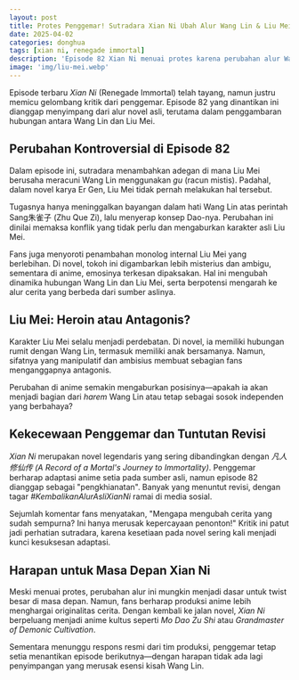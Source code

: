 ```yaml
---
layout: post
title: Protes Penggemar! Sutradara Xian Ni Ubah Alur Wang Lin & Liu Mei di Episode 82
date: 2025-04-02
categories: donghua
tags: [xian ni, renegade immortal]
description: 'Episode 82 Xian Ni menuai protes karena perubahan alur Wang Lin & Liu Mei. Simak kontroversi dan respons penggemar di sini!'
image: 'img/liu-mei.webp'
---
```


Episode terbaru *Xian Ni* (Renegade Immortal) telah tayang, namun justru memicu gelombang kritik dari penggemar. Episode 82 yang dinantikan ini dianggap menyimpang dari alur novel asli, terutama dalam penggambaran hubungan antara Wang Lin dan Liu Mei.  

## Perubahan Kontroversial di Episode 82 
Dalam episode ini, sutradara menambahkan adegan di mana Liu Mei berusaha meracuni Wang Lin menggunakan *gu* (racun mistis). Padahal, dalam novel karya Er Gen, Liu Mei tidak pernah melakukan hal tersebut. 

Tugasnya hanya meninggalkan bayangan dalam hati Wang Lin atas perintah Sang朱雀子 (Zhu Que Zi), lalu menyerap konsep Dao-nya. Perubahan ini dinilai memaksa konflik yang tidak perlu dan mengaburkan karakter asli Liu Mei.  

Fans juga menyoroti penambahan monolog internal Liu Mei yang berlebihan. Di novel, tokoh ini digambarkan lebih misterius dan ambigu, sementara di anime, emosinya terkesan dipaksakan. Hal ini mengubah dinamika hubungan Wang Lin dan Liu Mei, serta berpotensi mengarah ke alur cerita yang berbeda dari sumber aslinya.  

## Liu Mei: Heroin atau Antagonis? 
Karakter Liu Mei selalu menjadi perdebatan. Di novel, ia memiliki hubungan rumit dengan Wang Lin, termasuk memiliki anak bersamanya. Namun, sifatnya yang manipulatif dan ambisius membuat sebagian fans menganggapnya antagonis. 

Perubahan di anime semakin mengaburkan posisinya—apakah ia akan menjadi bagian dari *harem* Wang Lin atau tetap sebagai sosok independen yang berbahaya?  

## Kekecewaan Penggemar dan Tuntutan Revisi 
*Xian Ni* merupakan novel legendaris yang sering dibandingkan dengan *凡人修仙传 (A Record of a Mortal's Journey to Immortality)*. Penggemar berharap adaptasi anime setia pada sumber asli, namun episode 82 dianggap sebagai "pengkhianatan". Banyak yang menuntut revisi, dengan tagar *#KembalikanAlurAsliXianNi* ramai di media sosial.  

Sejumlah komentar fans menyatakan, "Mengapa mengubah cerita yang sudah sempurna? Ini hanya merusak kepercayaan penonton!" Kritik ini patut jadi perhatian sutradara, karena kesetiaan pada novel sering kali menjadi kunci kesuksesan adaptasi.  

## Harapan untuk Masa Depan Xian Ni 
Meski menuai protes, perubahan alur ini mungkin menjadi dasar untuk twist besar di masa depan. Namun, fans berharap produksi anime lebih menghargai originalitas cerita. Dengan kembali ke jalan novel, *Xian Ni* berpeluang menjadi anime kultus seperti *Mo Dao Zu Shi* atau *Grandmaster of Demonic Cultivation*.  

Sementara menunggu respons resmi dari tim produksi, penggemar tetap setia menantikan episode berikutnya—dengan harapan tidak ada lagi penyimpangan yang merusak esensi kisah Wang Lin.  